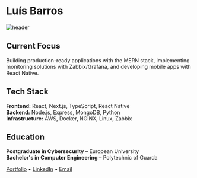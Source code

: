 # Luís Barros

![header](https://capsule-render.vercel.app/api?type=slice)

## Current Focus
Building production-ready applications with the MERN stack, implementing monitoring solutions with Zabbix/Grafana, and developing mobile apps with React Native.

## Tech Stack
**Frontend:** React, Next.js, TypeScript, React Native  
**Backend:** Node.js, Express, MongoDB, Python  
**Infrastructure:** AWS, Docker, NGINX, Linux, Zabbix  

## Education
**Postgraduate in Cybersecurity** – European University  
**Bachelor's in Computer Engineering** – Polytechnic of Guarda

[Portfolio](https://luisdbarros.dev) • [LinkedIn](https://www.linkedin.com/in/-luis-barros-/) • [Email](mailto:luisantoniio1998@gmail.com)
